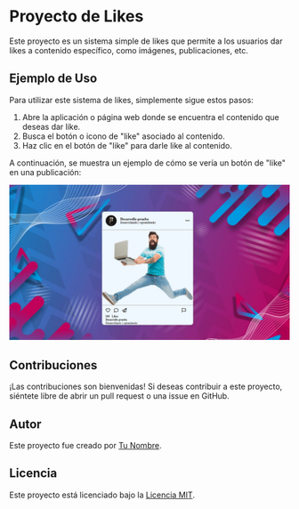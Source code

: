 # Proyecto de Likes

Este proyecto es un sistema simple de likes que permite a los usuarios dar likes a contenido específico, como imágenes, publicaciones, etc.

## Ejemplo de Uso

Para utilizar este sistema de likes, simplemente sigue estos pasos:

1. Abre la aplicación o página web donde se encuentra el contenido que deseas dar like.
2. Busca el botón o icono de "like" asociado al contenido.
3. Haz clic en el botón de "like" para darle like al contenido.

A continuación, se muestra un ejemplo de cómo se vería un botón de "like" en una publicación:

![Ejemplo de Botón de Like](https://github.com/BR4Y4N46/repoitorio_insta/blob/main/ejemplo.JPG)

## Contribuciones

¡Las contribuciones son bienvenidas! Si deseas contribuir a este proyecto, siéntete libre de abrir un pull request o una issue en GitHub.

## Autor

Este proyecto fue creado por [Tu Nombre](https://github.com/tu_usuario).

## Licencia

Este proyecto está licenciado bajo la [Licencia MIT](https://opensource.org/licenses/MIT).
